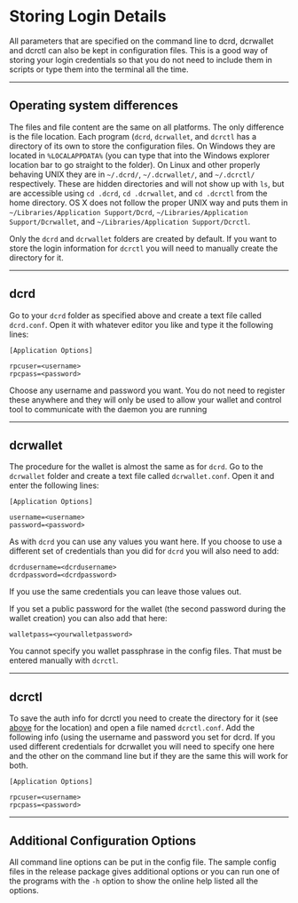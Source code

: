 # **<i class="fa fa-hdd-o"></i> Storing Login Details**

All parameters that are specified on the command line to dcrd,
dcrwallet and dcrctl can also be kept in configuration files. This is
a good way of storing your login credentials so that you do not need
to include them in scripts or type them into the terminal all the
time.

---

## **<i class="fa fa-laptop"></i> Operating system differences**

The files and file content are the same on all platforms. The only
difference is the file location.  Each program (`dcrd`, `dcrwallet`,
and `dcrctl` has a directory of its own to store the configuration
files.  On Windows they are located in `%LOCALAPPDATA%` (you can type
that into the Windows explorer location bar to go straight to the
folder).  On Linux and other properly behaving UNIX they are in
`~/.dcrd/`, `~/.dcrwallet/`, and `~/.dcrctl/` respectively. These are
hidden directories and will not show up with `ls`, but are accessible
using `cd .dcrd`, `cd .dcrwallet`, and `cd .dcrctl` from the home
directory.  OS X does not follow the proper UNIX way and puts them in
`~/Libraries/Application Support/Dcrd`, `~/Libraries/Application
Support/Dcrwallet`, and `~/Libraries/Application Support/Dcrctl`.

Only the `dcrd` and `dcrwallet` folders are created by default.  If
you want to store the login information for `dcrctl` you will need to
manually create the directory for it.

---

## **<i class="fa fa-terminal"></i> dcrd**

Go to your `dcrd` folder as specified above and create a text file
called `dcrd.conf`. Open it with whatever editor you like and type it
the following lines:

```no-highlight
[Application Options]

rpcuser=<username>
rpcpass=<password>
```

Choose any username and password you want. You do not need to register these
anywhere and they will only be used to allow your wallet and control
tool to communicate with the daemon you are running

---

## **<i class="fa fa-terminal"></i> dcrwallet**

The procedure for the wallet is almost the same as for `dcrd`. Go to
the `dcrwallet` folder and create a text file called
`dcrwallet.conf`. Open it and enter the following lines:

```no-highlight
[Application Options]

username=<username>
password=<password>
```

As with `dcrd` you can use any values you want here.  If you choose to
use a different set of credentials than you did for `dcrd` you will
also need to add:

```no-highlight
dcrdusername=<dcrdusername>
dcrdpassword=<dcrdpassword>
```

If you use the same credentials you can leave those values out.

If you set a public password for the wallet (the second password
during the wallet creation) you can also add that here:

```no-highlight
walletpass=<yourwalletpassword>
```

You cannot specify you wallet passphrase in the config files.  That
must be entered manually with `dcrctl`.

---

## **<i class="fa fa-terminal"></i> dcrctl**

To save the auth info for dcrctl you need to create the directory for
it (see [above](#operating-system-differences) for the location) and
open a file named `dcrctl.conf`.  Add the following info (using the
username and password you set for dcrd.  If you used different
credentials for dcrwallet you will need to specify one here and the
other on the command line but if they are the same this will work for
both.

```no-highlight
[Application Options]

rpcuser=<username>
rpcpass=<password>
```

---

## **<i class="fa fa-tasks"></i> Additional Configuration Options**

All command line options can be put in the config file.
The sample config files in the release package gives additional
options or you can run one of the programs with the `-h` option to
show the online help listed all the options.

